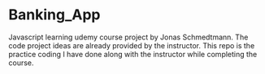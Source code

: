 # Banking_App
Javascript learning udemy course project by Jonas Schmedtmann.
The code project ideas are already provided by the instructor. This repo is the practice coding I have done along with the instructor while completing the course.
